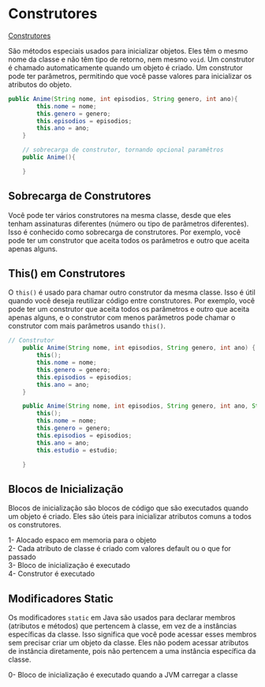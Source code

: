 # Construtores

[Construtores](https://www.w3schools.com/java/java_constructors.asp)

São métodos especiais usados para inicializar objetos. Eles têm o mesmo nome da classe e não têm tipo de retorno, nem mesmo `void`. Um construtor é chamado automaticamente quando um objeto é criado.
Um construtor pode ter parâmetros, permitindo que você passe valores para inicializar os atributos do objeto.

```java
public Anime(String nome, int episodios, String genero, int ano){
        this.nome = nome;
        this.genero = genero;
        this.episodios = episodios;
        this.ano = ano;
    }

    // sobrecarga de construtor, tornando opcional paramêtros
    public Anime(){

    }

```

## Sobrecarga de Construtores

Você pode ter vários construtores na mesma classe, desde que eles tenham assinaturas diferentes (número ou tipo de parâmetros diferentes). Isso é conhecido como sobrecarga de construtores. Por exemplo, você pode ter um construtor que aceita todos os parâmetros e outro que aceita apenas alguns.

## This() em Construtores

O `this()` é usado para chamar outro construtor da mesma classe. Isso é útil quando você deseja reutilizar código entre construtores. Por exemplo, você pode ter um construtor que aceita todos os parâmetros e outro que aceita apenas alguns, e o construtor com menos parâmetros pode chamar o construtor com mais parâmetros usando `this()`.

```java
// Construtor
    public Anime(String nome, int episodios, String genero, int ano) {
        this();
        this.nome = nome;
        this.genero = genero;
        this.episodios = episodios;
        this.ano = ano;
    }

    public Anime(String nome, int episodios, String genero, int ano, String estudio) {
        this();
        this.nome = nome;
        this.genero = genero;
        this.episodios = episodios;
        this.ano = ano;
        this.estudio = estudio;

    }

```

## Blocos de Inicialização

Blocos de inicialização são blocos de código que são executados quando um objeto é criado. Eles são úteis para inicializar atributos comuns a todos os construtores.

1- Alocado espaco em memoria para o objeto  
2- Cada atributo de classe é criado com valores default ou o que for passado  
3- Bloco de inicialização é executado  
4- Construtor é executado

## Modificadores Static

Os modificadores `static` em Java são usados para declarar membros (atributos e métodos) que pertencem à classe, em vez de a instâncias específicas da classe. Isso significa que você pode acessar esses membros sem precisar criar um objeto da classe.
Eles não podem acessar atributos de instância diretamente, pois não pertencem a uma instância específica da classe.

0- Bloco de inicialização é executado quando a JVM carregar a classe
